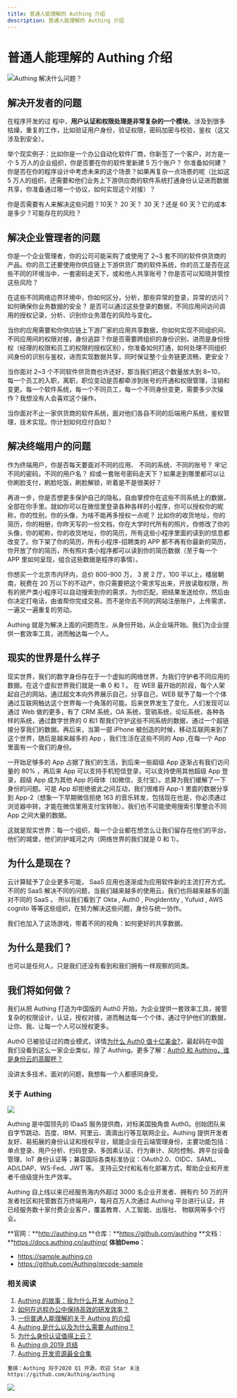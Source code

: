 ```yaml
---
title: 普通人能理解的 Authing 介绍
description: 普通人能理解的 Authing 介绍
---
```


# 普通人能理解的 Authing 介绍

![](https://cdn.authing.cn/blog/20200205191445.png)Authing 解决什么问题？

## 解决开发者的问题

在程序开发的过	程中，**用户认证和权限处理是非常复杂的一个模块**。涉及到很多枯燥，重复的工作，比如验证用户身份，验证权限，密码加密与校验，鉴权（这又涉及到安全）。

举个现实例子：比如你是一个办公自动化软件厂商，你新签了一个客户，对方是一个 5 万人的企业组织，你是否要在你的软件里新建 5 万个账户？ 你准备如何建？ 你是否在你的程序设计中考虑未来的这个场景？如果再复杂一点场景的呢（比如这 5 万人的组织，还需要和他们业务上下游供应商的软件系统打通身份认证进而数据共享，你准备通过哪一个协议，如何实现这个对接）？

你是否需要有人来解决这些问题？10天？ 20 天？ 30 天？还是 60 天？它的成本是多少？可能存在的风险？

<!-- more -->

## 解决企业管理者的问题

你是一个企业管理者，你的公司可能采购了或使用了 2~3 套不同的软件供货商的产品。你的员工还要使用你供应链上下游供货厂商的软件系统，你的员工是否在这些不同的环境当中，一套密码走天下，或和他人共享账号？你是否可以知晓并管控这些风险？

在这些不同网络边界环境中，你如何区分，分析，那些异常的登录，异常的访问？如何确保你业务数据的安全？ 是否可以通过这些登录的数据，不同应用间访问调用的授权记录，分析、识别你业务潜在的风险与变化。

当你的应用需要和你供应链上下游厂家的应用共享数据，你如何实现不同组织间、不同应用间的权限对接，身份追踪？你是否需要跨组织的身份识别，进而是身份授权（经理的权限和员工的权限的授权区别），你准备如何打通，如何处理不同组织间身份的识别与鉴权，进而实现数据共享，同时保证整个业务链更流畅，更安全？

当你面对 2~3 个不同软件供货商也许还好，那当我们把这个数量放大到 8~10，每一个员工的入职，离职，职位变动是否都牵涉到账号的开通和权限管理，注销和变更。每一个软件系统，每一个不同员工，每一个不同身份变更，需要多少次操作？我想没有人会喜欢这个操作。

当你面对不止一家供货商的软件系统，面对他们各自不同的后端用户系统，鉴权管理，技术实现。你计划如何应付自如？

## 解决终端用户的问题

作为终端用户，你是否每天要面对不同的应用、 不同的系统、不同的账号？ 牢记不同的密码，不同的用户名？ 抑或一套账号密码走天下？如果走到哪里都可以让你刷脸支付，刷脸吃饭，刷脸解锁，听着是不是很美好？

再进一步，你是否想更多保护自己的隐私，自由掌控你在这些不同系统上的数据，全部在你手里。就如你可以在微信里登录各种各样的小程序，你可以授权你的昵称，你的性别，你的头像，为啥不能再多授权一点呢？ 比如你的收货地址，你的简历，你的相册，你昨天写的一份文档，你在大学时代所有的照片。你修改了你的头像，你的昵称，你的收货地址，你的简历，所有这些小程序里面的读到的信息都改变了。你下架了你的简历，所有小程序-招聘类的 APP 都不再有你最新的简历，你开放了你的简历，所有照片类小程序都可以读到你的简历数据（至于每一个 APP 里如何呈现，组合这些数据是程序的事情）。

你想买一个北京市内环内，总价 800-900 万， 3 房 2 厅，100 平以上，楼层朝南，税费在 20 万以下的不动产，你只需要把这个需求写出来，开放读取权限，所有的房产类小程序可以自动搜索到你的需求，为你匹配，把结果发送给你，然后由你决定打电话，由谁帮你完成交易。而不是你去不同的网站注册账户，上传需求，一遍又一遍重复的劳动。

Authing 就是为解决上面的问题而生，从身份开始，从企业端开始。我们为企业提供一套效率工具，进而触达每一个人。

## 现实的世界是什么样子

现实世界，我们的数字身份存在于一个虚拟的网络世界，为我们守护者不同应用的数据。在这个虚拟世界我们就是一串 0 和 1 。 在 WEB 最开始的阶段，每个人架起自己的网站，通过超文本向外界展示自己，分享自己，WEB 赋予了每一个个体通过互联网触达这个世界每一个角落的可能。后来世界发生了变化，人们发现可以通过 Web 做的更多，有了 CRM 系统，OA 系统，营销系统，论坛系统，各种各样的系统，通过数字世界的 0 和1 帮我们守护这些不同系统的数据，通过一个超链接分享我们的数据。再后来，当第一部 iPhone 被创造的时候，移动互联网来到了这个世界，随后是越来越多的 App ，我们生活在这些不同的 App ,在每一个 App 里面有一个我们的身份。

一开始足够多的 App 占据了我们的生活，到后来一些超级 App 逐渐占有我们访问量的 80% ，再后来 App 可以支持手机短信登录，可以支持使用其他超级 App 登录，超级 App 成为其他 App 的母体（如微信，支付宝）。总算为我们缓解了一下身份的问题。可是 App 却拒绝彼此之间互动，我们很难将 App-1 里面的数据分享到 App-2（想象一下早期微信拒绝 163 的音乐转发，包括现在也是，你必须通过浏览器中转，才能在微信里用支付宝转账）。我们也不可能使用搜索引擎整合不同 App 之间大量的数据。

这就是现实世界：每一个组织，每一个企业都在想怎么让我们留存在他们的平台，他们的城堡，他们的护城河之内（网络世界的我们就是 0 和 1）。

## 为什么是现在？

云计算赋予了企业更多可能， SaaS 应用也逐渐成为应用软件新的主流打开方式。 不同的 SaaS 解决不同的问题，当我们越来越多的使用云，我们也将越来越多的面对不同的 SaaS 。 所以我们看到了 Okta , Auth0 , PingIdentity , Yufuid , AWS cognito 等等这些组织，在努力解决这些问题，身份与统一协作。

我们也加入了这场游戏，带着不同的视角：如何更好的共享数据。

## 为什么是我们？

也可以是任何人，只是我们还没有看到和我们拥有一样观察的同类。

## 我们将如何做？

我们从把 Authing 打造为中国版的 Auth0 开始，为企业提供一套效率工具，接管复杂的权限设计，认证，授权对接，进而触达每一个个体，通过守护他们的数据，让你、我、让每一个人可以授权更多。

Auth0 已被验证过的商业模式，详情[为什么 Auth0 值十亿美金?](https://mp.weixin.qq.com/s/xxgKGwCBMQjS6nKB2tYVgg)，最起码在中国我们没看到这么一家企业类似，除了 Authing。更多了解：[Auth0 和 Authing，谁是身份云的高脚杯？](https://mp.weixin.qq.com/s?__biz=MzU1OTk1NjU4MA==&mid=2247483911&idx=1&sn=fc9b87a2dab0bdab560abaf1f599524c&chksm=fc0e150ccb799c1ad23a2964d407ed139d64598a40dee8f6ef1e2f5e5bdc6046a3431040d580&token=493708779&lang=zh_CN#rd)

没讲太多技术，面对的问题，我想每一个人都感同身受。



### 关于 Authing

![](https://cdn.authing.cn/blog/20200205182918.png)

Authing 是中国领先的 IDaaS 服务提供商，对标美国独角兽 Auth0。创始团队来自字节跳动、百度、IBM、阿里云、滴滴出行等互联网企业。Authing 提供开发者友好、易拓展的身份认证和授权平台，赋能企业在云端管理身份，主要功能包括：单点登录、用户分析、扫码登录、多因素认证、行为审计、风险控制、跨平台设备管理、IoT 身份认证等；兼容国际各类标准协议：OAuth2.0、OIDC、SAML、AD/LDAP、WS-Fed、JWT 等。 支持云交付和私有化部署方式，帮助企业和开发者千倍级提升生产效率。          

Authing 自上线以来已经服务海内外超过 3000 名企业开发者、拥有约 50 万的开发者社区和托管数百万终端用户，每月百万人次通过 Authing 平台进行认证，并已经服务数十家付费企业客户，覆盖教育、人工智能、出版社、 物联网等多个行业。   

**官网：**http://authing.cn
**仓库：**https://github.com/authing
**文档：**https://docs.authing.cn/authing/
**体验Demo：**

* https://sample.authing.cn
* https://github.com/Authing/qrcode-sample

### 相关阅读

1. [Authing 的故事：我为什么开发 Authing？](https://mp.weixin.qq.com/s/qVlqwA2ZhZeKsl0RdVsojQ)
2. [如何在远程办公中保持高效的](https://mp.weixin.qq.com/s/WGL7n9D1L0UG71276Wn6Iw)[研发效率？](https://mp.weixin.qq.com/s/WGL7n9D1L0UG71276Wn6Iw)
3. [一份普通人能理解的关于 Authing 的介绍](https://mp.weixin.qq.com/s/KkUhNuXnrsWa5Q-ucmIlqA)
4. [Authing 是什么以及为什么需要 Authing？](https://mp.weixin.qq.com/s/TlYmDRg1q_glJ7Icsj0arw)
5. [为什么身份认证值得上云？](https://mp.weixin.qq.com/s/TlYmDRg1q_glJ7Icsj0arw)
6. [Authing ](https://mp.weixin.qq.com/s/6SsGcgoesVGaLT19auK7yg)[@ 2019 总结](https://mp.weixin.qq.com/s/6SsGcgoesVGaLT19auK7yg)
7. [Authing 开发资源最全合集](https://mp.weixin.qq.com/s/Xd3SR2WaB15a250RxEZWpg)

`重磅：Authing 将于2020 Q1 开源，欢迎 Star 关注 https://github.com/Authing/authing`

![](https://cdn.authing.cn/blog/20200205191533.png)